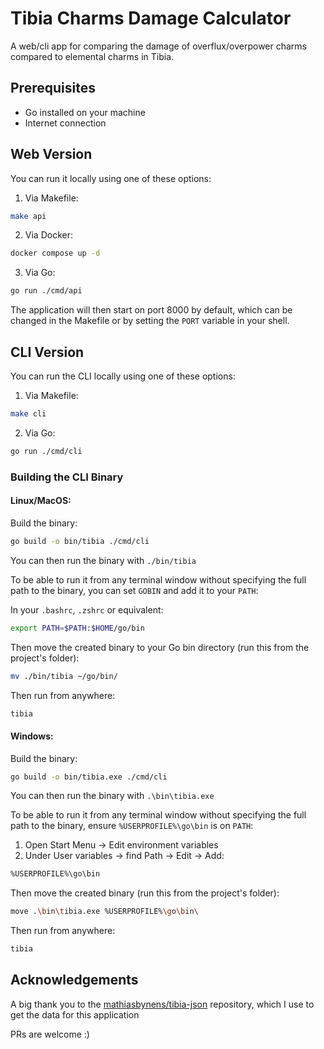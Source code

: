 # Tibia Charms Damage Calculator

A web/cli app for comparing the damage of overflux/overpower charms compared to elemental charms in Tibia.

## Prerequisites

- Go installed on your machine
- Internet connection

## Web Version

You can run it locally using one of these options:

1. Via Makefile:

```bash
make api
```

2. Via Docker:

```bash
docker compose up -d
```

3. Via Go:

```bash
go run ./cmd/api
```

The application will then start on port 8000 by default, which can be changed in the Makefile or by setting the `PORT` variable in your shell.

## CLI Version

You can run the CLI locally using one of these options:

1. Via Makefile:

```bash
make cli
```

2. Via Go:

```bash
go run ./cmd/cli
```

### Building the CLI Binary

#### Linux/MacOS:

Build the binary:

```bash
go build -o bin/tibia ./cmd/cli
```

You can then run the binary with `./bin/tibia`

To be able to run it from any terminal window without specifying the full path to the binary, you can set `GOBIN` and add it to your `PATH`:

In your `.bashrc`, `.zshrc` or equivalent:

```bash
export PATH=$PATH:$HOME/go/bin
```

Then move the created binary to your Go bin directory (run this from the project's folder):

```bash
mv ./bin/tibia ~/go/bin/
```

Then run from anywhere:

```bash
tibia
```

#### Windows:

Build the binary:

```bash
go build -o bin/tibia.exe ./cmd/cli
```

You can then run the binary with `.\bin\tibia.exe`

To be able to run it from any terminal window without specifying the full path to the binary, ensure `%USERPROFILE%\go\bin` is on `PATH`:

1. Open Start Menu -> Edit environment variables
2. Under User variables → find Path → Edit → Add:

```bash
%USERPROFILE%\go\bin
```

Then move the created binary (run this from the project's folder):

```bash
move .\bin\tibia.exe %USERPROFILE%\go\bin\
```

Then run from anywhere:

```bash
tibia
```

## Acknowledgements

A big thank you to the [mathiasbynens/tibia-json](https://github.com/mathiasbynens/tibia-json) repository, which I use to get the data for this application

PRs are welcome :)
